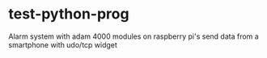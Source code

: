 # test-python-prog
Alarm system with adam 4000 modules on raspberry pi's
send data from a smartphone with udo/tcp widget

